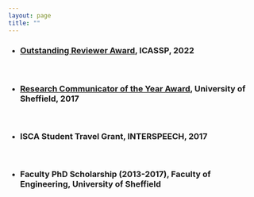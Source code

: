 ```yaml
---
layout: page
title: ""
---
```


* ### [Outstanding Reviewer Award](https://signalprocessingsociety.org/community-involvement/speech-and-language-processing/newsletter/speech-and-language-technical-4), ICASSP, 2022
  <br>
* ### [Research Communicator of the Year Award](https://twitter.com/shefcompsci/status/882551049290231808?lang=en-GB), University of Sheffield, 2017
  <br>
* ### ISCA Student Travel Grant, INTERSPEECH, 2017
  <br>
* ### Faculty PhD Scholarship (2013-2017), Faculty of Engineering, University of Sheffield
